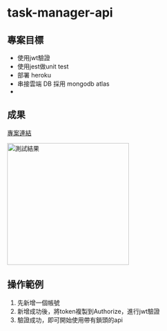 # task-manager-api

## 專案目標

- 使用jwt驗證
- 使用jest做unit test
- 部署 heroku
- 串接雲端 DB 採用 mongodb atlas
- 

## 成果

[專案連結](https://billhuang-task-manager.herokuapp.com/api-docs)

<img width="282" height="282" alt="測試結果" src="https://user-images.githubusercontent.com/19286751/121813983-3b340d00-cca1-11eb-812d-55d1cf850ec9.png">

## 操作範例

1. 先新增一個帳號
2. 新增成功後，將token複製到Authorize，進行jwt驗證
3. 驗證成功，即可開始使用帶有鎖頭的api
